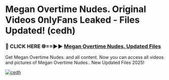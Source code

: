# Megan Overtime Nudes. Original Videos 0nlyFans Leaked - Files Updated! (cedh)

<h3>🔴 CLICK HERE 🌐==►► <a href="https://tinyurl.com/y5r63du9" rel="nofollow">Megan Overtime Nudes. Updated Files</a></h3>

Get Megan Overtime Nudes. and all content. Now you can access all videos and pictures of Megan Overtime Nudes.. New Updated Files 2025!

[![cedh](https://i.imgur.com/UVo9nyh.gif)](https://tinyurl.com/y5r63du9)